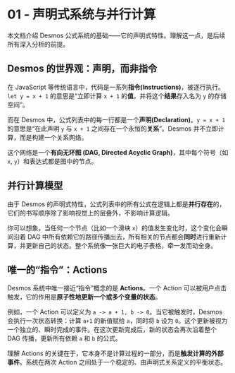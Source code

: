 # 01 - 声明式系统与并行计算

本文档介绍 Desmos 公式系统的基础——它的声明式特性。理解这一点，是后续所有深入分析的前提。

## Desmos 的世界观：声明，而非指令

在 JavaScript 等传统语言中，代码是一系列**指令(Instructions)**，被逐行执行。`let y = x + 1` 的意思是“立即计算 `x + 1` 的**值**，并将这个**结果**存入名为 `y` 的存储空间”。

而在 Desmos 中，公式列表中的每一行都是一个**声明(Declaration)**。`y = x + 1` 的意思是“在此声明 `y` 与 `x + 1` 之间存在一个永恒的**关系**”。Desmos 并不立即计算，而是构建一个关系网络。

这个网络是一个**有向无环图 (DAG, Directed Acyclic Graph)**，其中每个符号（如 `x`, `y`）和表达式都是图中的节点。

## 并行计算模型

由于 Desmos 的声明式特性，公式列表中的所有公式在逻辑上都是**并行存在**的，它们的书写顺序除了影响视觉上的层叠外，不影响计算逻辑。

你可以想象，当任何一个节点（比如一个滑块 `x`）的值发生变化时，这个变化会瞬间沿着 DAG 中所有依赖它的路径传播出去，所有相关的节点都会**同时**进行重新计算，并更新自己的状态。整个系统像一张巨大的电子表格，牵一发而动全身。

## 唯一的“指令”：Actions

Desmos 系统中唯一接近“指令”概念的是 **Actions**。一个 Action 可以被用户点击触发，它的作用是**原子性地更新一个或多个变量的状态**。

例如，一个 Action 可以定义为 `a -> a + 1, b -> 0`。当它被触发时，Desmos 会执行一次状态转换：计算 `a+1` 的新值赋给 `a`，同时将 `b` 设为 `0`。这个更新被视为一个独立的、瞬时完成的事件。在这次更新完成后，新的状态会再次沿着整个 DAG 传播，更新所有依赖 `a` 和 `b` 的公式。

理解 Actions 的关键在于，它本身不是计算过程的一部分，而是**触发计算的外部事件**。系统在两次 Action 之间处于一个稳定的、由声明式关系定义的平衡状态。
